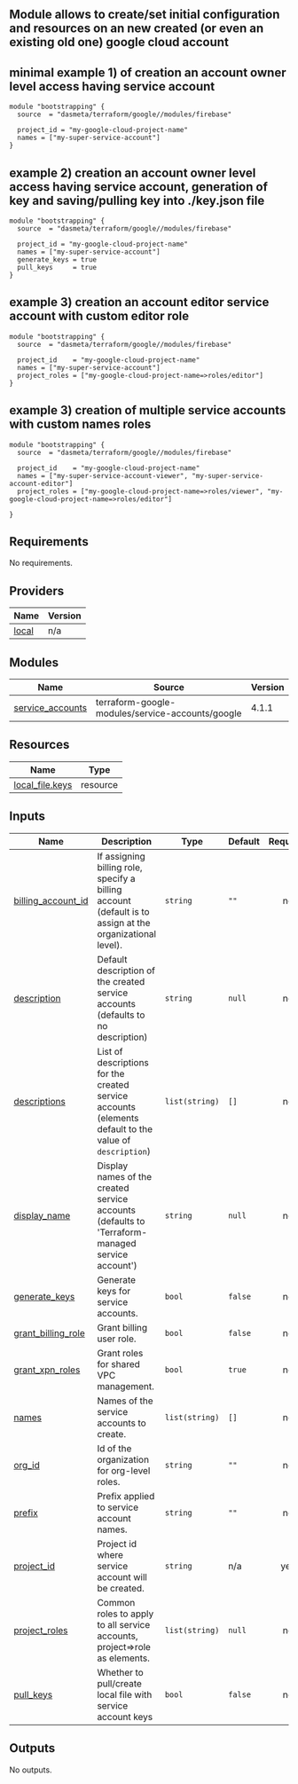 ## Module allows to create/set initial configuration and resources on an new created (or even an existing old one) google cloud account

## minimal example 1) of creation an account owner level access having service account
```hcl
module "bootstrapping" {
  source  = "dasmeta/terraform/google//modules/firebase"

  project_id = "my-google-cloud-project-name"
  names = ["my-super-service-account"]
}
```

## example 2) creation an account owner level access having service account, generation of key and saving/pulling key into ./key.json file
```hcl
module "bootstrapping" {
  source  = "dasmeta/terraform/google//modules/firebase"

  project_id = "my-google-cloud-project-name"
  names = ["my-super-service-account"]
  generate_keys = true
  pull_keys     = true
}
```

## example 3) creation an account editor service account with custom editor role
```hcl
module "bootstrapping" {
  source  = "dasmeta/terraform/google//modules/firebase"

  project_id    = "my-google-cloud-project-name"
  names = ["my-super-service-account"]
  project_roles = ["my-google-cloud-project-name=>roles/editor"]
}
```

## example 3) creation of multiple service accounts with custom names roles
```hcl
module "bootstrapping" {
  source  = "dasmeta/terraform/google//modules/firebase"

  project_id    = "my-google-cloud-project-name"
  names = ["my-super-service-account-viewer", "my-super-service-account-editor"]
  project_roles = ["my-google-cloud-project-name=>roles/viewer", "my-google-cloud-project-name=>roles/editor"]

}
```


<!-- BEGIN_TF_DOCS -->
## Requirements

No requirements.

## Providers

| Name | Version |
|------|---------|
| <a name="provider_local"></a> [local](#provider\_local) | n/a |

## Modules

| Name | Source | Version |
|------|--------|---------|
| <a name="module_service_accounts"></a> [service\_accounts](#module\_service\_accounts) | terraform-google-modules/service-accounts/google | 4.1.1 |

## Resources

| Name | Type |
|------|------|
| [local_file.keys](https://registry.terraform.io/providers/hashicorp/local/latest/docs/resources/file) | resource |

## Inputs

| Name | Description | Type | Default | Required |
|------|-------------|------|---------|:--------:|
| <a name="input_billing_account_id"></a> [billing\_account\_id](#input\_billing\_account\_id) | If assigning billing role, specify a billing account (default is to assign at the organizational level). | `string` | `""` | no |
| <a name="input_description"></a> [description](#input\_description) | Default description of the created service accounts (defaults to no description) | `string` | `null` | no |
| <a name="input_descriptions"></a> [descriptions](#input\_descriptions) | List of descriptions for the created service accounts (elements default to the value of `description`) | `list(string)` | `[]` | no |
| <a name="input_display_name"></a> [display\_name](#input\_display\_name) | Display names of the created service accounts (defaults to 'Terraform-managed service account') | `string` | `null` | no |
| <a name="input_generate_keys"></a> [generate\_keys](#input\_generate\_keys) | Generate keys for service accounts. | `bool` | `false` | no |
| <a name="input_grant_billing_role"></a> [grant\_billing\_role](#input\_grant\_billing\_role) | Grant billing user role. | `bool` | `false` | no |
| <a name="input_grant_xpn_roles"></a> [grant\_xpn\_roles](#input\_grant\_xpn\_roles) | Grant roles for shared VPC management. | `bool` | `true` | no |
| <a name="input_names"></a> [names](#input\_names) | Names of the service accounts to create. | `list(string)` | `[]` | no |
| <a name="input_org_id"></a> [org\_id](#input\_org\_id) | Id of the organization for org-level roles. | `string` | `""` | no |
| <a name="input_prefix"></a> [prefix](#input\_prefix) | Prefix applied to service account names. | `string` | `""` | no |
| <a name="input_project_id"></a> [project\_id](#input\_project\_id) | Project id where service account will be created. | `string` | n/a | yes |
| <a name="input_project_roles"></a> [project\_roles](#input\_project\_roles) | Common roles to apply to all service accounts, project=>role as elements. | `list(string)` | `null` | no |
| <a name="input_pull_keys"></a> [pull\_keys](#input\_pull\_keys) | Whether to pull/create local file with service account keys | `bool` | `false` | no |

## Outputs

No outputs.
<!-- END_TF_DOCS -->